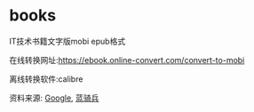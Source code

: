 # books
IT技术书籍文字版mobi epub格式

在线转换网址:https://ebook.online-convert.com/convert-to-mobi

离线转换软件:calibre

资料来源: [Google](https://www.google.com), [蓝骑兵](http://www.lanqibing.com/) 
